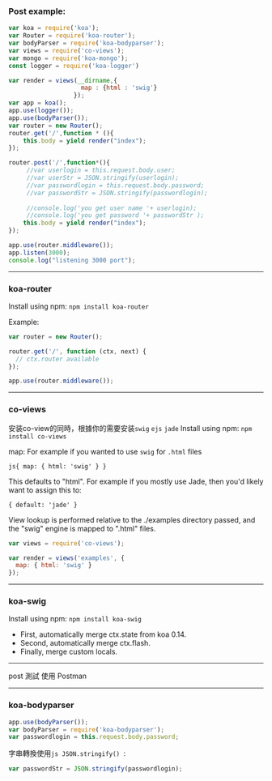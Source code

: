 ### Post example:

```js
var koa = require('koa');
var Router = require('koa-router');
var bodyParser = require('koa-bodyparser');
var views = require('co-views');
var mongo = require('koa-mongo');
const logger = require('koa-logger')

var render = views(__dirname,{
                    map : {html : 'swig'}
                  });
var app = koa();
app.use(logger());
app.use(bodyParser());
var router = new Router();
router.get('/',function * (){
    this.body = yield render("index");
});

router.post('/',function*(){
     //var userlogin = this.request.body.user;
     //var userStr = JSON.stringify(userlogin);
     //var passwordlogin = this.request.body.password;
     //var passwordStr = JSON.stringify(passwordlogin);
    
     //console.log('you get user name '+ userlogin);
     //console.log('you get password '+ passwordStr );
    this.body = yield render("index");    
});

app.use(router.middleware());
app.listen(3000);
console.log("listening 3000 port");
```
---

### koa-router

Install using npm:
```npm install koa-router```

Example:

```js
var router = new Router();

router.get('/', function (ctx, next) {
  // ctx.router available 
});

app.use(router.middleware());
```

---

### co-views

安装co-view的同時，根據你的需要安装`swig`  `ejs`  `jade`
Install using npm:
```npm install co-views```

map:
For example if you wanted to use `swig` for `.html` files 

```js{ map: { html: 'swig' } }```

This defaults to "html". 
For example if you mostly use Jade, then you'd likely want to assign this to:

```{ default: 'jade' }```


View lookup is performed relative to the ./examples directory passed, and the "swig" engine is mapped to ".html" files.

```js
var views = require('co-views');

var render = views('examples', {
  map: { html: 'swig' }
});
```

---

### koa-swig

Install using npm:
```npm install koa-swig```

* First, automatically merge ctx.state from koa 0.14.
* Second, automatically merge ctx.flash.
* Finally, merge custom locals.

---

post 測試 使用 Postman

---

### koa-bodyparser

```js
app.use(bodyParser());
var bodyParser = require('koa-bodyparser');
var passwordlogin = this.request.body.password;
```
字串轉換使用```js JSON.stringify() ```:

```js
var passwordStr = JSON.stringify(passwordlogin);
```
